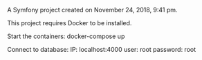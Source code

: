 A Symfony project created on November 24, 2018, 9:41 pm.

This project requires Docker to be installed.

Start the containers:
docker-compose up

Connect to database:
IP: localhost:4000
user: root
password: root
